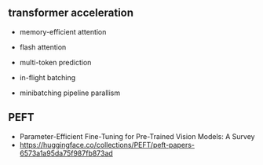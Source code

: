 ## transformer acceleration

- memory-efficient attention
- flash attention
- multi-token prediction

- in-flight batching
- minibatching pipeline parallism

## PEFT
- Parameter-Efficient Fine-Tuning for Pre-Trained Vision Models: A Survey
- https://huggingface.co/collections/PEFT/peft-papers-6573a1a95da75f987fb873ad
